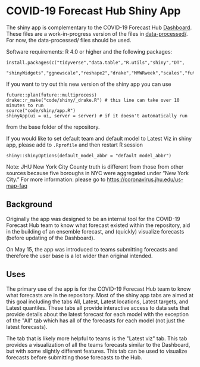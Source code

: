 # COVID-19 Forecast Hub Shiny App

The shiny app is complementary to the COVID-19 Forecast Hub 
[Dashboard](https://reichlab.io/covid19-forecast-hub/).
These files are a work-in-progress version of the files in [data-processed/](../../data-processed).
For now, the data-processed/ files should be used.

Software requirements: R 4.0 or higher and the following packages:

    install.packages(c("tidyverse","data.table","R.utils","shiny","DT",
                       "shinyWidgets","ggnewscale","reshape2","drake","MMWRweek","scales","future"))

If you want to try out this new version of the shiny app you can use 
    
    future::plan(future::multiprocess)  
    drake::r_make("code/shiny/_drake.R") # this line can take over 10 minutes to run
    source("code/shiny/app.R")
    shinyApp(ui = ui, server = server) # if it doesn't automatically run
    
from the base folder of the repository.

If you would like to set default team and default model to Latest Viz in shiny app,
please add to ```.Rprofile``` and then restart R session

    shiny::shinyOptions(default_model_abbr = "default model_abbr")

Note: JHU New York City County truth is different from those from other sources because five boroughs in NYC were aggregated under “New York City.” For more information: please go to https://coronavirus.jhu.edu/us-map-faq

## Background

Originally the app was designed to be an internal tool for the COVID-19 Forecast
Hub team to know what forecast existed within the repository,
aid in the building of an ensemble forecast, 
and (quickly) visualize forecasts (before updating of the Dashboard). 

On May 15, the app was introduced to teams submitting forecasts and therefore
the user base is a lot wider than original intended. 

## Uses

The primary use of the app is for the COVID-19 Forecast Hub team to know what
forecasts are in the repository. Most of the shiny app tabs are aimed at this 
goal including the tabs All, Latest, Latest locations, Latest targets, and
Latest quantiles. These tabs all provide interactive access to data sets that 
provide details about the latest forecast for each model with the exception
of the "All" tab which has all of the forecasts for each model 
(not just the latest forecasts). 

The tab that is likely more helpful to teams is the "Latest viz" tab. 
This tab provides a visualization of all the teams forecasts similar to the
Dashboard, but with some slightly different features. 
This tab can be used to visualize forecasts before submitting those forecasts
to the Hub. 


